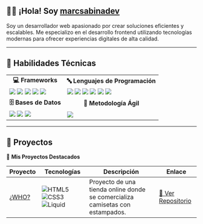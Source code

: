 ## 👨‍💻 ¡Hola! Soy [marcsabinadev](https://github.com/marcsabinadev)

Soy un desarrollador web apasionado por crear soluciones eficientes y escalables. 
Me especializo en el desarrollo frontend utilizando tecnologías modernas para ofrecer experiencias digitales de alta calidad.

---

## 🚀 Habilidades Técnicas

<div align="center">
  <table>
    <tr>
      <td align="center"><b>💻 Frameworks</b></td>
      <td align="center"><b>🔤 Lenguajes de Programación</b></td>
    </tr>
    <tr>
      <td>
        <img src="https://img.shields.io/badge/-Angular-DD0031?style=flat&logo=angular&logoColor=white"/> 
        <img src="https://img.shields.io/badge/-Astro-FF5D01?style=flat&logo=astro&logoColor=white"/> 
        <img src="https://img.shields.io/badge/-Laravel-FF2D20?style=flat&logo=laravel&logoColor=white"/> 
        <img src="https://img.shields.io/badge/-Bootstrap-7952B3?style=flat&logo=bootstrap&logoColor=white"/> 
        <img src="https://img.shields.io/badge/-Tailwind-38B2AC?style=flat&logo=tailwind-css&logoColor=white"/> 
      </td>
      <td>
        <img src="https://img.shields.io/badge/-HTML5-E34F26?style=flat&logo=html5&logoColor=white"/> 
        <img src="https://img.shields.io/badge/-CSS3-1572B6?style=flat&logo=css3&logoColor=white"/> 
        <img src="https://img.shields.io/badge/-JavaScript-F7DF1E?style=flat&logo=javascript&logoColor=black"/> 
        <img src="https://img.shields.io/badge/-PHP-777BB4?style=flat&logo=php&logoColor=white"/> 
        <img src="https://img.shields.io/badge/-Java-007396?style=flat&logo=java&logoColor=white"/> 
        <img src="https://img.shields.io/badge/-Liquid-FF4500?style=flat&logo=shopify&logoColor=white"/> 
      </td>
    </tr>
    <tr>
      <td align="center"><b>🗄 Bases de Datos</b></td>
      <td align="center"><b>📌 Metodología Ágil</b></td>
    </tr>
    <tr>
      <td>
        <img src="https://img.shields.io/badge/-SQL-003B57?style=flat"/> 
        <img src="https://img.shields.io/badge/-MySQL-4479A1?style=flat&logo=mysql&logoColor=white"/> 
        <img src="https://img.shields.io/badge/-Oracle-F80000?style=flat&logo=oracle&logoColor=white"/> 
      </td>
      <td>
        <img src="https://img.shields.io/badge/-Scrum-6DB33F?style=flat&logo=scrumalliance&logoColor=white"/> 
      </td>
    </tr>
  </table>
</div>

---

## 💼 Proyectos

🚀 **Mis Proyectos Destacados**

<div align="center">
  
| Proyecto | Tecnologías | Descripción | Enlace |
|----------|------------|-------------|--------|
| [¿WHO?](https://whospain.com) | ![HTML5](https://img.shields.io/badge/-HTML5-E34F26?style=flat&logo=html5&logoColor=white) ![CSS3](https://img.shields.io/badge/-CSS3-1572B6?style=flat&logo=css3&logoColor=white) ![Liquid](https://img.shields.io/badge/-Liquid-FF4500?style=flat&logo=shopify&logoColor=white) | Proyecto de una tienda online donde se comercializa camisetas con estampados.  | [🔗 Ver Repositorio](https://github.com/marcsabinadev/who-dev) |

</div>

